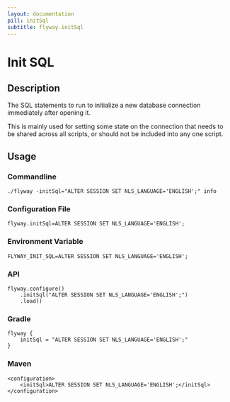 ```yaml
---
layout: documentation
pill: initSql
subtitle: flyway.initSql
---
```


# Init SQL

## Description
The SQL statements to run to initialize a new database connection immediately after opening it.

This is mainly used for setting some state on the connection that needs to be shared across all scripts, or should not be included into any one script.

## Usage

### Commandline
```
./flyway -initSql="ALTER SESSION SET NLS_LANGUAGE='ENGLISH';" info
```

### Configuration File
```
flyway.initSql=ALTER SESSION SET NLS_LANGUAGE='ENGLISH';
```

### Environment Variable
```
FLYWAY_INIT_SQL=ALTER SESSION SET NLS_LANGUAGE='ENGLISH';
```

### API
```
flyway.configure()
    .initSql("ALTER SESSION SET NLS_LANGUAGE='ENGLISH';")
    .load()
```

### Gradle
```
flyway {
    initSql = "ALTER SESSION SET NLS_LANGUAGE='ENGLISH';"
}
```

### Maven
```
<configuration>
    <initSql>ALTER SESSION SET NLS_LANGUAGE='ENGLISH';</initSql>
</configuration>
```